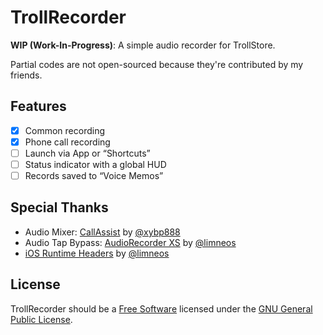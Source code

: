 # TrollRecorder

**WIP (Work-In-Progress)**: A simple audio recorder for TrollStore.

Partial codes are not open-sourced because they're contributed by my friends.

## Features

- [x] Common recording
- [x] Phone call recording
- [ ] Launch via App or “Shortcuts”
- [ ] Status indicator with a global HUD
- [ ] Records saved to “Voice Memos”

## Special Thanks

- Audio Mixer: [CallAssist](https://buy.htv123.com) by [@xybp888](https://github.com/xybp888)
- Audio Tap Bypass: [AudioRecorder XS](https://limneos.net/audiorecorderxs/) by [@limneos](https://twitter.com/limneos)
- [iOS Runtime Headers](https://developer.limneos.net/) by [@limneos](https://twitter.com/limneos)

## License

TrollRecorder should be a [Free Software](https://www.gnu.org/philosophy/free-sw.html) licensed under the [GNU General Public License](LICENSE).
